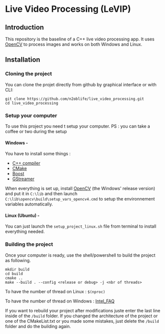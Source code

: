 # Live Video Processing (LeVIP)

## Introduction
This repository is the baseline of a C++ live video processing app. It uses [OpenCV](https://opencv.org/) to process images and works on both Windows and Linux.

## Installation
### Cloning the project
You can clone the projet directly from github by graphical interface or with CLI:
```
git clone https://github.com/n2oblife/live_video_processing.git
cd live_video_processing
```

### Setup your computer
To use this project you need t setup your computer.
PS : you can take a coffee or two during the setup

#### Windows -

You have to install some things :
- [C++ compiler](https://learn.microsoft.com/en-us/cpp/windows/latest-supported-vc-redist?view=msvc-170)
- [CMake](https://cmake.org/download/)
- [Boost](https://www.boost.org/)
- [GStreamer](https://gstreamer.freedesktop.org/documentation/installing/on-windows.html?gi-language=c)

When everything is set up, install [OpenCV](https://opencv.org/get-started/) (the Windows' release version) and put it in ```C:\lib``` and then launch ```C:\lib\opencv\build\setup_vars_opencv4.cmd``` to setup the environnement variables automatically.


#### Linux (Ubuntu) -
You can just launch the ```setup_project_linux.sh``` file from terminal to install everything needed.

### Building the project
Once your computer is ready, use the shell/powershell to build the project as following.
```
mkdir build
cd build
cmake ..
make --build . --config <release or debug> -j <nbr of threads>
```
To have the number of thread on Linux : ```$(nproc)```

To have the number of thread on Windows : [Intel_FAQ](https://www.intel.com/content/www/us/en/support/articles/000029254/processors.html)

If you want to rebuild your project after modifications juste enter the last line inside of the ```/build``` folder.
If you changed the architecture of the project or one of the CMakeList.txt or you made some mistakes, just delete the ```/build``` folder and do the building again.
